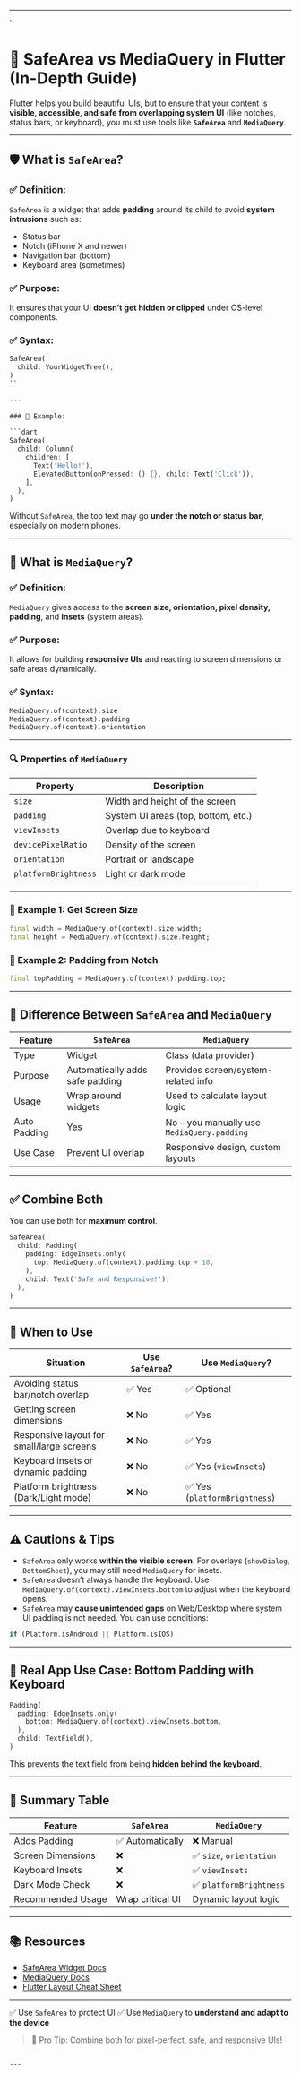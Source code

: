 

---

``
# 📱 SafeArea vs MediaQuery in Flutter (In-Depth Guide)

Flutter helps you build beautiful UIs, but to ensure that your content is **visible, accessible, and safe from overlapping system UI** (like notches, status bars, or keyboard), you must use tools like **`SafeArea`** and **`MediaQuery`**.

---

## 🛡️ What is `SafeArea`?

### ✅ Definition:
`SafeArea` is a widget that adds **padding** around its child to avoid **system intrusions** such as:

- Status bar
- Notch (iPhone X and newer)
- Navigation bar (bottom)
- Keyboard area (sometimes)

### ✅ Purpose:
It ensures that your UI **doesn’t get hidden or clipped** under OS-level components.

### ✅ Syntax:

```dart
SafeArea(
  child: YourWidgetTree(),
)
``

---

### 🧪 Example:

```dart
SafeArea(
  child: Column(
    children: [
      Text('Hello!'),
      ElevatedButton(onPressed: () {}, child: Text('Click')),
    ],
  ),
)
```

Without `SafeArea`, the top text may go **under the notch or status bar**, especially on modern phones.

---

## 🧰 What is `MediaQuery`?

### ✅ Definition:

`MediaQuery` gives access to the **screen size, orientation, pixel density, padding**, and **insets** (system areas).

### ✅ Purpose:

It allows for building **responsive UIs** and reacting to screen dimensions or safe areas dynamically.

### ✅ Syntax:

```dart
MediaQuery.of(context).size
MediaQuery.of(context).padding
MediaQuery.of(context).orientation
```

---

### 🔍 Properties of `MediaQuery`

| Property             | Description                         |
| -------------------- | ----------------------------------- |
| `size`               | Width and height of the screen      |
| `padding`            | System UI areas (top, bottom, etc.) |
| `viewInsets`         | Overlap due to keyboard             |
| `devicePixelRatio`   | Density of the screen               |
| `orientation`        | Portrait or landscape               |
| `platformBrightness` | Light or dark mode                  |

---

### 🧪 Example 1: Get Screen Size

```dart
final width = MediaQuery.of(context).size.width;
final height = MediaQuery.of(context).size.height;
```

### 🧪 Example 2: Padding from Notch

```dart
final topPadding = MediaQuery.of(context).padding.top;
```

---

## 🧭 Difference Between `SafeArea` and `MediaQuery`

| Feature      | `SafeArea`                      | `MediaQuery`                               |
| ------------ | ------------------------------- | ------------------------------------------ |
| Type         | Widget                          | Class (data provider)                      |
| Purpose      | Automatically adds safe padding | Provides screen/system-related info        |
| Usage        | Wrap around widgets             | Used to calculate layout logic             |
| Auto Padding | Yes                             | No – you manually use `MediaQuery.padding` |
| Use Case     | Prevent UI overlap              | Responsive design, custom layouts          |

---

## ✅ Combine Both

You can use both for **maximum control**.

```dart
SafeArea(
  child: Padding(
    padding: EdgeInsets.only(
      top: MediaQuery.of(context).padding.top + 10,
    ),
    child: Text('Safe and Responsive!'),
  ),
)
```

---

## 📌 When to Use

| Situation                                 | Use `SafeArea`? | Use `MediaQuery`?            |
| ----------------------------------------- | --------------- | ---------------------------- |
| Avoiding status bar/notch overlap         | ✅ Yes           | ✅ Optional                   |
| Getting screen dimensions                 | ❌ No            | ✅ Yes                        |
| Responsive layout for small/large screens | ❌ No            | ✅ Yes                        |
| Keyboard insets or dynamic padding        | ❌ No            | ✅ Yes (`viewInsets`)         |
| Platform brightness (Dark/Light mode)     | ❌ No            | ✅ Yes (`platformBrightness`) |

---

## ⚠️ Cautions & Tips

* `SafeArea` only works **within the visible screen**. For overlays (`showDialog`, `BottomSheet`), you may still need `MediaQuery` for insets.
* `SafeArea` doesn’t always handle the keyboard. Use `MediaQuery.of(context).viewInsets.bottom` to adjust when the keyboard opens.
* `SafeArea` may **cause unintended gaps** on Web/Desktop where system UI padding is not needed. You can use conditions:

```dart
if (Platform.isAndroid || Platform.isIOS)
```

---

## 🧪 Real App Use Case: Bottom Padding with Keyboard

```dart
Padding(
  padding: EdgeInsets.only(
    bottom: MediaQuery.of(context).viewInsets.bottom,
  ),
  child: TextField(),
)
```

This prevents the text field from being **hidden behind the keyboard**.

---

## 🏁 Summary Table

| Feature           | `SafeArea`       | `MediaQuery`            |
| ----------------- | ---------------- | ----------------------- |
| Adds Padding      | ✅ Automatically  | ❌ Manual                |
| Screen Dimensions | ❌                | ✅ `size`, `orientation` |
| Keyboard Insets   | ❌                | ✅ `viewInsets`          |
| Dark Mode Check   | ❌                | ✅ `platformBrightness`  |
| Recommended Usage | Wrap critical UI | Dynamic layout logic    |

---

## 📚 Resources

* [SafeArea Widget Docs](https://api.flutter.dev/flutter/widgets/SafeArea-class.html)
* [MediaQuery Docs](https://api.flutter.dev/flutter/widgets/MediaQuery-class.html)
* [Flutter Layout Cheat Sheet](https://docs.flutter.dev/ui/layout/cheat-sheet)

---

✅ Use `SafeArea` to protect UI
✅ Use `MediaQuery` to **understand and adapt to the device**

> 🧠 Pro Tip: Combine both for pixel-perfect, safe, and responsive UIs!

```

---
 